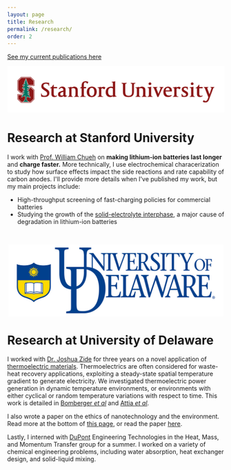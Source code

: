 ```yaml
---
layout: page
title: Research
permalink: /research/
order: 2
---
```


[See my current publications here](/publications)


![Stanford](/img/SUSig_2color_Stree_Left.png)

Research at Stanford University
====================

I work with [Prof. William Chueh](https://chuehlab.stanford.edu) on
**making lithium-ion batteries last longer** and **charge faster.**
More technically, I use electrochemical characerization to study
how surface effects impact the side reactions and rate capability
of carbon anodes.
I'll provide more details when I've published my work, but my main projects include:
- High-throughput screening of fast-charging policies for commercial batteries
- Studying the growth of the
[solid-electrolyte interphase](https://en.wikipedia.org/wiki/Lithium-ion_battery#Electrolytes),
a major cause of degradation in lithium-ion batteries

<br>

<p>
<img src="/img/UDfull.jpg" alt="University of Delaware" style="width:500px;
display:block; margin-left: auto; margin-right: auto;">
</p>

Research at University of Delaware
====================

I worked with [Dr. Joshua Zide](https://www.zidelab.org/) for three years on a novel application of
[thermoelectric materials](http://www.thermoelectrics.caltech.edu/thermoelectrics/index.html).
 Thermoelectrics are often considered for waste-heat recovery applications,
 exploiting a steady-state spatial temperature gradient to generate electricity.
 We investigated thermoelectric power generation in dynamic temperature environments,
 or environments with either cyclical or random temperature variations with respect to time.
 This work is detailed in [Bomberger *et al*](https://dx.doi.org/10.1016/j.applthermaleng.2013.02.039)
 and [Attia *et al*](https://dx.doi.org/10.1016/j.energy.2013.08.046).

I also wrote a paper on the ethics of nanotechnology and the environment. Read more at the bottom of [this page](https://www1.udel.edu/researchmagazine/issue/vol4_no2/teamwork.html),
or read the paper [here](https://dx.doi.org/10.1007/s11948-012-9422-3).

<!--![DuPont]({{ site.url }}/assets/DuPont.jpg)-->

Lastly, I interned with [DuPont](https://www.dupont.com/) Engineering Technologies in the Heat, Mass, and Momentum Transfer group for a summer. I worked on a variety of chemical engineering problems, including water absorption, heat exchanger design, and solid-liquid mixing.
